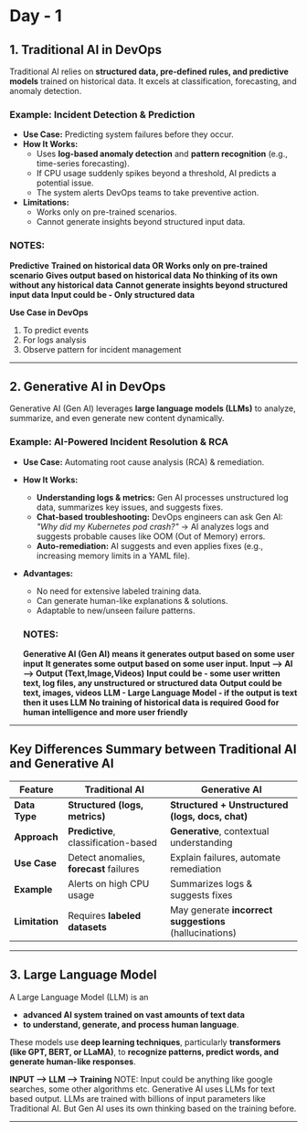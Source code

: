 # Day - 1 

## 1. Traditional AI in DevOps
Traditional AI relies on **structured data, pre-defined rules, and predictive models** trained on historical data. It excels at classification, forecasting, and anomaly detection.

### Example: Incident Detection & Prediction
- **Use Case:** Predicting system failures before they occur.
- **How It Works:**  
  - Uses **log-based anomaly detection** and **pattern recognition** (e.g., time-series forecasting).  
  - If CPU usage suddenly spikes beyond a threshold, AI predicts a potential issue.  
  - The system alerts DevOps teams to take preventive action.  
- **Limitations:**  
  - Works only on pre-trained scenarios.  
  - Cannot generate insights beyond structured input data.

 ### NOTES: 
 
**Predictive**
**Trained on historical data OR Works only on pre-trained scenario** 
**Gives output based on historical data**
**No thinking of its own without any historical data**
**Cannot generate insights beyond structured input data**
**Input could be - Only structured data**

**Use Case in DevOps** 
1. To predict events
2. For logs analysis
3. Observe pattern for incident management 
  

---

## 2. Generative AI in DevOps
Generative AI (Gen AI) leverages **large language models (LLMs)** to analyze, summarize, and even generate new content dynamically.

### Example: AI-Powered Incident Resolution & RCA
- **Use Case:** Automating root cause analysis (RCA) & remediation.  
- **How It Works:**  
  - **Understanding logs & metrics:** Gen AI processes unstructured log data, summarizes key issues, and suggests fixes.  
  - **Chat-based troubleshooting:** DevOps engineers can ask Gen AI:  
    _"Why did my Kubernetes pod crash?"_ → AI analyzes logs and suggests probable causes like OOM (Out of Memory) errors.  
  - **Auto-remediation:** AI suggests and even applies fixes (e.g., increasing memory limits in a YAML file).  
- **Advantages:**  
  - No need for extensive labeled training data.  
  - Can generate human-like explanations & solutions.  
  - Adaptable to new/unseen failure patterns.
 
   ### NOTES:
  **Generative AI (Gen AI)  means it generates output based on some user input** 
  **It generates some output based on some user input. Input --> AI --> Output (Text,Image,Videos)** 
  **Input could be - some user written text, log files, any unstructured or structured data**
  **Output could be text, images, videos**
  **LLM - Large Language Model - if the output is text then it uses LLM**
  **No training of historical data is required**
  **Good for human intelligence and more user friendly**

---

## Key Differences Summary between Traditional AI and Generative AI 

| Feature            | Traditional AI                     | Generative AI                     |
|-------------------|--------------------------------    |--------------------------------|
| **Data Type**      | **Structured (logs, metrics)**    | **Structured + Unstructured (logs, docs, chat)**  |
| **Approach**       | **Predictive**, classification-based | **Generative**, contextual understanding |
| **Use Case**       | Detect anomalies, **forecast** failures | Explain failures, automate remediation |
| **Example**        | Alerts on high CPU usage       | Summarizes logs & suggests fixes |
| **Limitation**     | Requires **labeled datasets**     | May generate **incorrect suggestions** (hallucinations) |



---

## 3. Large Language Model
A Large Language Model (LLM) is an 
- **advanced AI system trained on vast amounts of text data**
- **to understand, generate, and process human language**. 

These models use **deep learning techniques**, particularly **transformers (like GPT, BERT, or LLaMA)**, to **recognize patterns, predict words, and generate human-like responses**.

**INPUT --> LLM --> Training**
NOTE: Input could be anything like google searches, some other algorithms etc. 
      Generative AI uses LLMs for text based output. 
      LLMs are trained with billions of input parameters like Traditional AI. 
      But Gen AI uses its own thinking based on the training before. 

---

